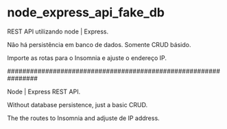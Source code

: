 # node_express_api_fake_db

REST API utilizando node | Express.

Não há persistência em banco de dados. Somente CRUD básido.

Importe as rotas para o Insomnia e ajuste o endereço IP.

################################################################

Node | Express REST API.

Without database persistence, just a basic CRUD.

The the routes to Insomnia and adjuste de IP address.

